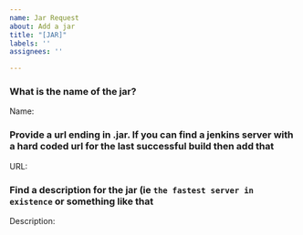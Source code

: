 ```yaml
---
name: Jar Request
about: Add a jar
title: "[JAR]"
labels: ''
assignees: ''

---
```


### What is the name of the jar?
Name: 
### Provide a url ending in .jar. If you can find a jenkins server with a hard coded url for the last successful build then add that
URL: 
### Find a description for the jar (ie `the fastest server in  existence` or something like that
Description: 
